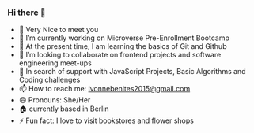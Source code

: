 ### Hi there 👋
- :butterfly: Very Nice to meet you 
- 🔭 I’m currently working on Microverse Pre-Enrollment Bootcamp
- 🌱 At the present time, I am learning the basics of Git and Github
- 👯 I’m looking to collaborate on frontend projects and software engineering meet-ups
- 🤔 In search of support with JavaScript Projects, Basic Algorithms and Coding challenges
- 📫 How to reach me: ivonnebenites2015@gmail.com
-  😄 Pronouns: She/Her
-  :house: currently based in Berlin 
-  ⚡ Fun fact: I love to visit bookstores and flower shops

